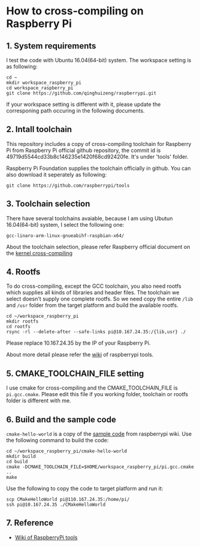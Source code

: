 # How to cross-compiling on Raspberry Pi
## 1. System requirements
I test the code with Ubuntu 16.04(64-bit) system. The workspace setting is as following:
```
cd ~
mkdir workspace_raspberry_pi
cd workspace_raspberry_pi
git clone https://github.com/qinghuizeng/raspberrypi.git
```
If your workspace setting is different with it, please update the corresponing path occuring in the following documents. 

## 2. Intall toolchain
This repository includes a copy of cross-compiling toolchain for Raspberry Pi from Raspberry Pi official github repository, the commit id is 49719d5544cd33b8c146235e1420f68cd92420fe. It's under 'tools' folder. 

Raspberry Pi Foundation supplies the toolchain officially in github. You can also download it seperately as following:
```
git clone https://github.com/raspberrypi/tools
```

## 3. Toolchain selection
There have several toolchains avaiable, because I am using Ubutun 16.04(64-bit) system, I select the following one:
```
gcc-linaro-arm-linux-gnueabihf-raspbian-x64/
```
About the toolchain selection, please refer Raspberry official document on the [kernel cross-compiling](https://www.raspberrypi.org/documentation/linux/kernel/building.md)

## 4. Rootfs 
To do cross-compiling, except the GCC toolchain, you also need rootfs which supplies all kinds of libraries and header files. The toolchain we select doesn't supply one complete rootfs. So we need copy the entire `/lib` and `/usr` folder from the target platform and build the available rootfs.
```
cd ~/workspace_raspberry_pi
mkdir rootfs
cd rootfs
rsync -rl --delete-after --safe-links pi@10.167.24.35:/{lib,usr} ./
```

Please replace 10.167.24.35 by the IP of your Raspberry Pi.

About more detail please refer the [wiki](https://github.com/raspberrypi/tools/wiki) of raspberrypi tools.

## 5. CMAKE_TOOLCHAIN_FILE setting
I use cmake for cross-compiling and the CMAKE_TOOLCHAIN_FILE is `pi.gcc.cmake`. Please edit this file if you working folder, toolchain or rootfs folder is different with me. 

## 6. Build and the sample code
`cmake-hello-world` is a copy of the [sample code](https://github.com/jameskbride/cmake-hello-world.git ) from raspberrypi wiki. Use the following command to build the code:
```
cd ~/workspace_raspberry_pi/cmake-hello-world
mkdir build
cd build
cmake -DCMAKE_TOOLCHAIN_FILE=$HOME/workspace_raspberry_pi/pi.gcc.cmake .. 
make
```

Use the following to copy the code to target platform and run it:
```
scp CMakeHelloWorld pi@110.167.24.35:/home/pi/
ssh pi@10.167.24.35 ./CMakeHelloWorld
```

## 7. Reference
- [Wiki of RaspberryPi tools](https://github.com/raspberrypi/tools/wiki)
